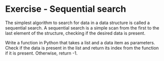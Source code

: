 # Exercise - Sequential search

The simplest algorithm to search for data in a data structure is called a sequential search. A sequential search is a simple scan from the first to the last element of the structure, checking if the desired data is present.

Write a function in Python that takes a list and a data item as parameters. Check if the data is present in the list and return its index from the function if it is present. Otherwise, return -1.
